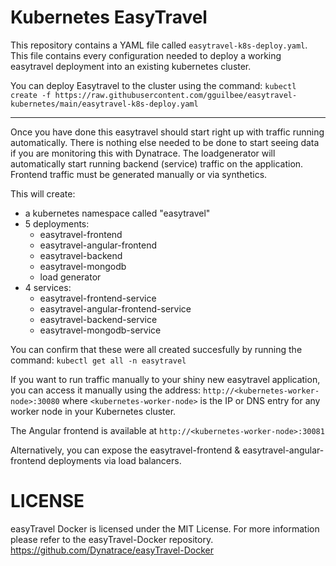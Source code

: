 # Kubernetes EasyTravel

This repository contains a YAML file called ``easytravel-k8s-deploy.yaml``. This file contains every configuration needed to deploy a working easytravel deployment into an existing kubernetes cluster.

You can deploy Easytravel to the cluster using the command: ``kubectl create -f https://raw.githubusercontent.com/gguilbee/easytravel-kubernetes/main/easytravel-k8s-deploy.yaml``

-----------------------
Once you have done this easytravel should start right up with traffic running automatically. There is nothing else needed to be done to start seeing data if you are monitoring this with Dynatrace.
The loadgenerator will automatically start running backend (service) traffic on the application. Frontend traffic must be generated manually or via synthetics. 

This will create:
- a kubernetes namespace called "easytravel"
- 5 deployments:
  - easytravel-frontend
  - easytravel-angular-frontend
  - easytravel-backend
  - easytravel-mongodb
  - load generator
- 4 services:
  - easytravel-frontend-service
  - easytravel-angular-frontend-service
  - easytravel-backend-service
  - easytravel-mongodb-service

You can confirm that these were all created succesfully by running the command:
``kubectl get all -n easytravel``

If you want to run traffic manually to your shiny new easytravel application, you can access it manually using the address: ``http://<kubernetes-worker-node>:30080`` where ``<kubernetes-worker-node>`` is the IP or DNS entry for any worker node in your Kubernetes cluster.

The Angular frontend is available at ``http://<kubernetes-worker-node>:30081``

Alternatively, you can expose the easytravel-frontend & easytravel-angular-frontend deployments via load balancers. 

# LICENSE
easyTravel Docker is licensed under the MIT License.  For more information please refer to the easyTravel-Docker repository.
https://github.com/Dynatrace/easyTravel-Docker
